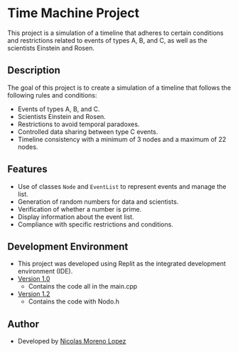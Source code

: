 # Time Machine Project

This project is a simulation of a timeline that adheres to certain conditions and restrictions related to events of types A, B, and C, as well as the scientists Einstein and Rosen.

## Description

The goal of this project is to create a simulation of a timeline that follows the following rules and conditions:

- Events of types A, B, and C.
- Scientists Einstein and Rosen.
- Restrictions to avoid temporal paradoxes.
- Controlled data sharing between type C events.
- Timeline consistency with a minimum of 3 nodes and a maximum of 22 nodes.

## Features

- Use of classes `Node` and `EventList` to represent events and manage the list.
- Generation of random numbers for data and scientists.
- Verification of whether a number is prime.
- Display information about the event list.
- Compliance with specific restrictions and conditions.

## Development Environment

- This project was developed using Replit as the integrated development environment (IDE).
- [Version 1.0](https://replit.com/join/qwhmpkftdr-nickolas10moren)
    - Contains the code all in the main.cpp
- [Version 1.2](https://replit.com/join/nnveveznxn-nickolas10moren)
    - Contains the code with Nodo.h
    
## Author

- Developed by [Nicolas Moreno Lopez](https://github.com/Nicorenox)


